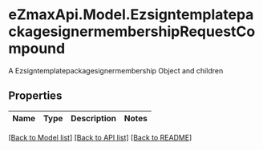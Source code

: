 # eZmaxApi.Model.EzsigntemplatepackagesignermembershipRequestCompound
A Ezsigntemplatepackagesignermembership Object and children

## Properties

Name | Type | Description | Notes
------------ | ------------- | ------------- | -------------

[[Back to Model list]](../README.md#documentation-for-models) [[Back to API list]](../README.md#documentation-for-api-endpoints) [[Back to README]](../README.md)

